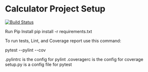 # Calculator Project Setup
[![Build Status](https://app.travis-ci.com/brahma0210/calc2.svg?branch=main)](https://app.travis-ci.com/brahma0210/calc2)

Run Pip Install
pip install -r requirements.txt

To run tests, Lint, and Coverage report use this command:

pytest  --pylint --cov

.pylintrc is the config for pylint
.coveragerc is the config for coverage
setup.py is a config file for pytest
